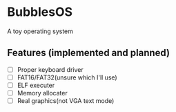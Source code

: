 # BubblesOS
A toy operating system

## Features (implemented and planned)
- [ ] Proper keyboard driver
- [ ] FAT16/FAT32(unsure which I'll use)
- [ ] ELF executer
- [ ] Memory allocater
- [ ] Real graphics(not VGA text mode)
